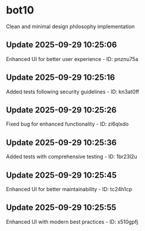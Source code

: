 # bot10
Clean and minimal design philosophy implementation

## Update 2025-09-29 10:25:06
Enhanced UI for better user experience - ID: pnznu75a


## Update 2025-09-29 10:25:16
Added tests following security guidelines - ID: kn3at0ff


## Update 2025-09-29 10:25:26
Fixed bug for enhanced functionality - ID: zi6qlxdo


## Update 2025-09-29 10:25:36
Added tests with comprehensive testing - ID: 1br23l2u


## Update 2025-09-29 10:25:45
Enhanced UI for better maintainability - ID: tc24h1cp


## Update 2025-09-29 10:25:55
Enhanced UI with modern best practices - ID: x510gpfj

